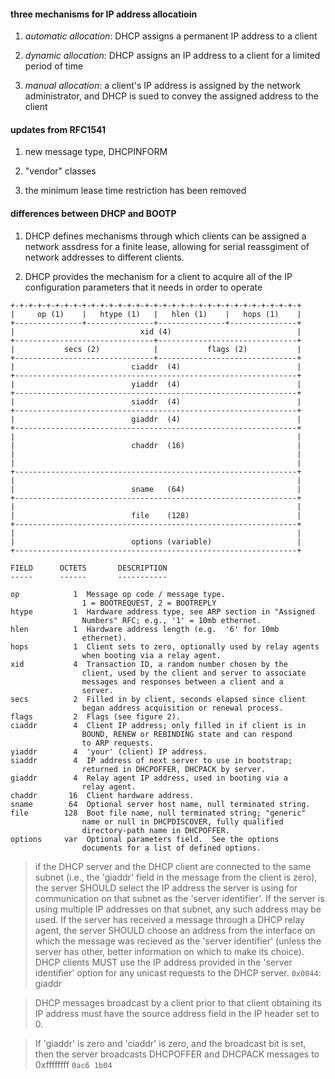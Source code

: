 #### three mechanisms for IP address allocatioin

1. *automatic allocation*: DHCP assigns a permanent IP address to a client

2. *dynamic allocation*: DHCP assigns an IP address to a client for a limited period of time

3. *manual allocation*: a client's IP address is assigned by the network administrator, and DHCP is sued to convey the assigned address to the client


#### updates from RFC1541

1. new message type, DHCPINFORM

2. "vendor" classes

3. the minimum lease time restriction has been removed


#### differences between DHCP and BOOTP

1. DHCP defines mechanisms through which clients can be assigned a network assdress for a finite lease, allowing for serial reassgiment of network addresses to different clients.

2. DHCP provides the mechanism for a client to acquire all of the IP configuration parameters that it needs in order to operate

```
+-+-+-+-+-+-+-+-+-+-+-+-+-+-+-+-+-+-+-+-+-+-+-+-+-+-+-+-+-+-+-+-+
|     op (1)    |   htype (1)   |   hlen (1)    |   hops (1)    |
+---------------+---------------+---------------+---------------+
|                            xid (4)                            |
+-------------------------------+-------------------------------+
|           secs (2)            |           flags (2)           |
+-------------------------------+-------------------------------+
|                          ciaddr  (4)                          |
+---------------------------------------------------------------+
|                          yiaddr  (4)                          |
+---------------------------------------------------------------+
|                          siaddr  (4)                          |
+---------------------------------------------------------------+
|                          giaddr  (4)                          |
+---------------------------------------------------------------+
|                                                               |
|                          chaddr  (16)                         |
|                                                               |
|                                                               |
+---------------------------------------------------------------+
|                                                               |
|                          sname   (64)                         |
+---------------------------------------------------------------+
|                                                               |
|                          file    (128)                        |
+---------------------------------------------------------------+
|                                                               |
|                          options (variable)                   |
+---------------------------------------------------------------+
```

```
FIELD      OCTETS       DESCRIPTION
-----      ------       -----------

op            1  Message op code / message type.
				1 = BOOTREQUEST, 2 = BOOTREPLY
htype         1  Hardware address type, see ARP section in "Assigned
				Numbers" RFC; e.g., '1' = 10mb ethernet.
hlen          1  Hardware address length (e.g.  '6' for 10mb
				ethernet).
hops          1  Client sets to zero, optionally used by relay agents
				when booting via a relay agent.
xid           4  Transaction ID, a random number chosen by the
				client, used by the client and server to associate
				messages and responses between a client and a
				server.
secs          2  Filled in by client, seconds elapsed since client
				began address acquisition or renewal process.
flags         2  Flags (see figure 2).
ciaddr        4  Client IP address; only filled in if client is in
				BOUND, RENEW or REBINDING state and can respond
				to ARP requests.
yiaddr        4  'your' (client) IP address.
siaddr        4  IP address of next server to use in bootstrap;
				returned in DHCPOFFER, DHCPACK by server.
giaddr        4  Relay agent IP address, used in booting via a
				relay agent.
chaddr       16  Client hardware address.
sname        64  Optional server host name, null terminated string.
file        128  Boot file name, null terminated string; "generic"
				name or null in DHCPDISCOVER, fully qualified
				directory-path name in DHCPOFFER.
options     var  Optional parameters field.  See the options
				documents for a list of defined options.
```

>if the DHCP server and the DHCP client
>are connected to the same subnet (i.e., the 'giaddr' field in the
>message from the client is zero), the server SHOULD select the IP
>address the server is using for communication on that subnet as the
>'server identifier'.  If the server is using multiple IP addresses on
>that subnet, any such address may be used.  If the server has
>received a message through a DHCP relay agent, the server SHOULD
>choose an address from the interface on which the message was
>recieved as the 'server identifier' (unless the server has other,
>better information on which to make its choice).  DHCP clients MUST
>use the IP address provided in the 'server identifier' option for any
>unicast requests to the DHCP server.
`0x0044`: giaddr

>DHCP messages broadcast by a client prior to that client obtaining
>its IP address must have the source address field in the IP header
>set to 0.

>If 'giaddr' is zero and 'ciaddr' is zero, and the broadcast bit is
>set, then the server broadcasts DHCPOFFER and DHCPACK messages to
>0xffffffff
`0ac6 1b04`

